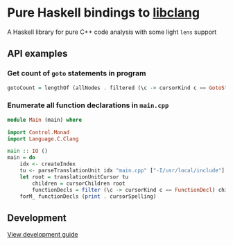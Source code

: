 # Pure Haskell bindings to [libclang]

A Haskell library for pure C++ code analysis with some light `lens` support

## API examples

### Get count of `goto` statements in program

```haskell
gotoCount = lengthOf (allNodes . filtered (\c -> cursorKind c == GotoStmt)) root
```

### Enumerate all function declarations in `main.cpp`

```haskell
module Main (main) where

import Control.Monad
import Language.C.Clang

main :: IO ()
main = do
    idx <- createIndex
    tu <- parseTranslationUnit idx "main.cpp" ["-I/usr/local/include"]
    let root = translationUnitCursor tu
        children = cursorChildren root
        functionDecls = filter (\c -> cursorKind c == FunctionDecl) children
    forM_ functionDecls (print . cursorSpelling)
```

## Development

[View development guide][building]

[building]: DEV.md
[libclang]: http://clang.llvm.org/doxygen/group__CINDEX.html
